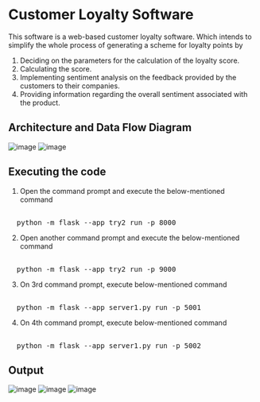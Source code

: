 # Customer Loyalty Software 
This software is a web-based customer loyalty software. Which intends to simplify the whole process of generating a scheme for loyalty points by
1. Deciding on the parameters for the calculation of the loyalty score.
2. Calculating the score.
3. Implementing sentiment analysis on the feedback provided by the customers to their 
companies.
4. Providing information regarding the overall sentiment associated with the product.

## Architecture and Data Flow Diagram
![image](https://github.com/UtkarshBagaria/Customer_Loyalty_Software/assets/79040060/10586234-8beb-4eac-856d-902e895e431c)
![image](https://github.com/UtkarshBagaria/Customer_Loyalty_Software/assets/79040060/4301a651-2802-4131-86ef-ea958caee5f4)

## Executing the code 
1. Open the command prompt and execute the below-mentioned command
<pre> 
  python -m flask --app try2 run -p 8000
</pre>
2. Open another command prompt and execute the below-mentioned command
<pre> 
  python -m flask --app try2 run -p 9000
</pre>
3. On 3rd command prompt, execute below-mentioned command
<pre> 
  python -m flask --app server1.py run -p 5001
</pre>
4. On 4th command prompt, execute below-mentioned command
<pre> 
  python -m flask --app server1.py run -p 5002
</pre>
## Output
![image](https://github.com/UtkarshBagaria/Customer_Loyalty_Software/assets/79040060/0b2e9e7e-fe06-4bda-90e9-80f41df609e4)
![image](https://github.com/UtkarshBagaria/Customer_Loyalty_Software/assets/79040060/f8b9f327-e4f6-42cb-8d15-003239f6592a)
![image](https://github.com/UtkarshBagaria/Customer_Loyalty_Software/assets/79040060/6f49d560-cbb7-40bf-addc-82b11e1e06ce)





